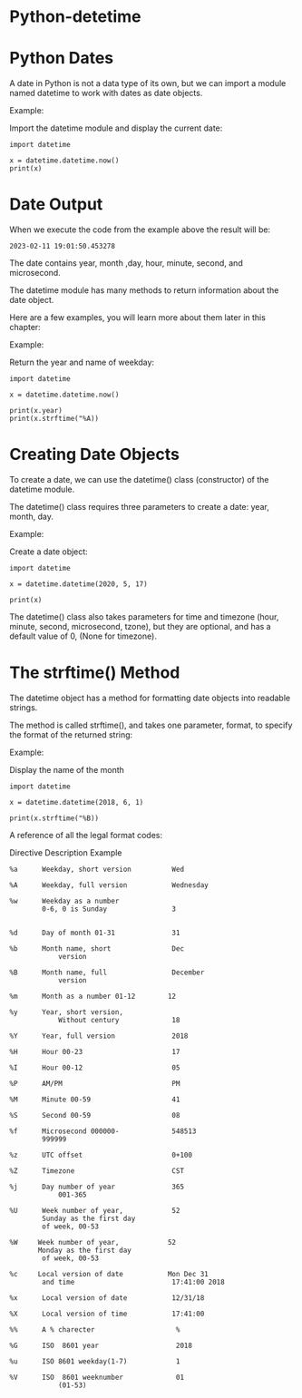 # Python-detetime
# Python Dates
A date in Python is not a data type of its own, but we can import a module named datetime to work with dates as date objects.

Example:

Import the datetime module and display the current date:

    import datetime

    x = datetime.datetime.now()
    print(x)


# Date Output
When we execute the code from the example above the result will be:

    2023-02-11 19:01:50.453278

The date contains year, month ,day, hour, minute, second, and microsecond.

The datetime module has many methods to return information about the date object.

Here are a few examples, you will learn more about them later in this chapter:

Example:

Return the year and name of weekday:

    import datetime 

    x = datetime.datetime.now()

    print(x.year)
    print(x.strftime("%A))


# Creating Date Objects
To create a date, we can use the datetime() class (constructor) of the datetime module.

The datetime() class requires three parameters to create a date: year, month, day.

Example:

Create a date object:

    import datetime

    x = datetime.datetime(2020, 5, 17)

    print(x)


The datetime() class also takes parameters for time and timezone (hour, minute, second, microsecond, tzone), but they are optional, and has a default value of 0, (None for timezone).

# The strftime() Method
The datetime object has a method for formatting date objects into readable strings.

The method is called strftime(), and takes one parameter, format, to specify the format of the returned string:

Example:

Display the name of the month

    import datetime

    x = datetime.datetime(2018, 6, 1)

    print(x.strftime("%B))

A reference of all the legal format codes:

Directive   Description                 Example 

    %a      Weekday, short version          Wed

    %A      Weekday, full version           Wednesday

    %w      Weekday as a number 
            0-6, 0 is Sunday                3


    %d      Day of month 01-31              31

    %b      Month name, short               Dec
                version  

    %B      Month name, full                December
                version   

    %m      Month as a number 01-12        12

    %y      Year, short version, 
                Without century             18

    %Y      Year, full version              2018

    %H      Hour 00-23                      17                                                                          

    %I      Hour 00-12                      05

    %P      AM/PM                           PM

    %M      Minute 00-59                    41

    %S      Second 00-59                    08

    %f      Microsecond 000000-             548513
            999999 

    %z      UTC offset                      0+100

    %Z      Timezone                        CST

    %j      Day number of year              365
                001-365

    %U      Week number of year,            52
            Sunday as the first day
            of week, 00-53

    %W     Week number of year,            52     
           Monday as the first day 
            of week, 00-53 

    %c     Local version of date           Mon Dec 31
            and time                        17:41:00 2018

    %x      Local version of date           12/31/18

    %X      Local version of time           17:41:00

    %%      A % charecter                    %

    %G      ISO  8601 year                   2018

    %u      ISO 8601 weekday(1-7)            1

    %V      ISO  8601 weeknumber             01   
                (01-53)                                    